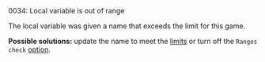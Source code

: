 <!doctype html>
<html lang="es">
<head>
	<title>Mensajes de Error</title>
	<meta charset="utf-8">
	<meta http-equiv="X-UA-Compatible" content="IE=edge">
	<meta name="viewport" content="width=device-width, initial-scale=1">
	<link rel="stylesheet" type="text/css" href="../../../style/style.css">
</head>
<body>
0034: Local variable is out of range

The local variable was given a name that exceeds the limit for this game.

**Possible solutions:** update the name to meet the [limits](../../scm-documentation/gta-limits.md) or turn off the `Ranges check` [option](../../editor/options/general.md#ranges-check).

<script src="../../../js/main.min.js"></script>